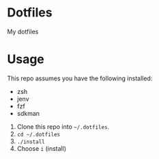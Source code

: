 # Dotfiles
My dotfiles 

# Usage
This repo assumes you have the following installed:
- zsh
- jenv
- fzf
- sdkman

1. Clone this repo into `~/.dotfiles`.
2. `cd ~/.dotfiles`
3. `./install`
4. Choose `i` (install)
